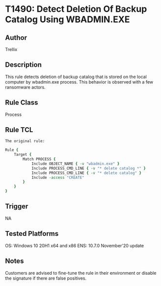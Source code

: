 # T1490: Detect Deletion Of Backup Catalog Using WBADMIN.EXE

## Author
Trellix

## Description
This rule detects deletion of backup catalog that is stored on the local computer by wbadmin.exe process. This behavior is observed with a few ransomware actors.

## Rule Class 
Process

## Rule TCL
```tcl
The original rule: 

Rule {
	Target {
		Match PROCESS {
			Include OBJECT_NAME { -v "wbadmin.exe" }
			Include PROCESS_CMD_LINE { -v "* delete catalog *" }
			Include PROCESS_CMD_LINE { -v "* delete catalog" }
			Include -access "CREATE"
		}
	}
}
```

## Trigger
NA

## Tested Platforms
OS: Windows 10 20H1 x64 and x86
ENS: 10.7.0 November'20 update

## Notes
Customers are advised to fine-tune the rule in their environment or disable the signature if there are false positives.
